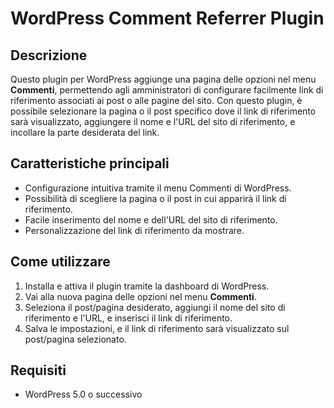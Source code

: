 # WordPress Comment Referrer Plugin

## Descrizione
Questo plugin per WordPress aggiunge una pagina delle opzioni nel menu **Commenti**, permettendo agli amministratori di configurare facilmente link di riferimento associati ai post o alle pagine del sito. Con questo plugin, è possibile selezionare la pagina o il post specifico dove il link di riferimento sarà visualizzato, aggiungere il nome e l'URL del sito di riferimento, e incollare la parte desiderata del link.

## Caratteristiche principali
- Configurazione intuitiva tramite il menu Commenti di WordPress.
- Possibilità di scegliere la pagina o il post in cui apparirà il link di riferimento.
- Facile inserimento del nome e dell'URL del sito di riferimento.
- Personalizzazione del link di riferimento da mostrare.

## Come utilizzare
1. Installa e attiva il plugin tramite la dashboard di WordPress.
2. Vai alla nuova pagina delle opzioni nel menu **Commenti**.
3. Seleziona il post/pagina desiderato, aggiungi il nome del sito di riferimento e l'URL, e inserisci il link di riferimento.
4. Salva le impostazioni, e il link di riferimento sarà visualizzato sul post/pagina selezionato.

## Requisiti
- WordPress 5.0 o successivo
